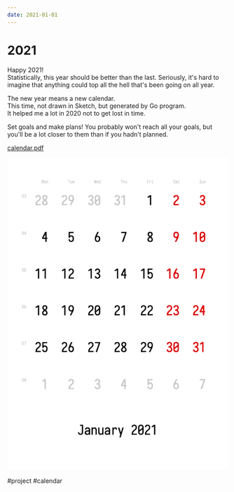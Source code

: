 ```yaml
---
date: 2021-01-01
---
```


# 2021

Happy 2021!  
Statistically, this year should be better than the last. Seriously, it's hard to imagine that anything could top all the hell that's been going on all year.

The new year means a new calendar.  
This time, not drawn in Sketch, but generated by Go program.  
It helped me a lot in 2020 not to get lost in time.

Set goals and make plans! You probably won't reach all your goals, but you'll be a lot closer to them than if you hadn't planned.

<a href="calendar.pdf">calendar.pdf</a>

![Calendar](../2021/calendar.png "Calendar")

#project #calendar
